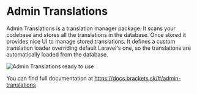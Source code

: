 # Admin Translations

Admin Translations is a translation manager package. It scans your codebase and stores all the translations in the database. Once stored it provides nice UI to manage stored translations. It defines a custom translation loader overriding default Laravel's one, so the translations are automatically loaded from the database.

![Admin Translations ready to use](https://docs.brackets.sk/assets/admin-translations-1.png "Admin Translations ready to use")

You can find full documentation at https://docs.brackets.sk/#/admin-translations
